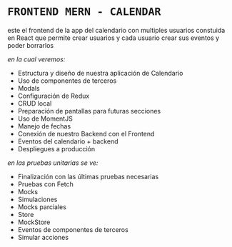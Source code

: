 # `FRONTEND MERN - CALENDAR`

este el frontend de la app del calendario con multiples usuarios constuida en React que permite crear usuarios y cada usuario crear sus eventos y poder borrarlos


*en la cual veremos:*

* Estructura y diseño de nuestra aplicación de Calendario
* Uso de componentes de terceros
* Modals
* Configuración de Redux
* CRUD local
* Preparación de pantallas para futuras secciones
* Uso de MomentJS
* Manejo de fechas
* Conexión de nuestro Backend con el Frontend
* Eventos del calendario + backend
* Despliegues a producción

*en las pruebas unitarias se ve:*

* Finalización con las últimas pruebas necesarias
* Pruebas con Fetch
* Mocks
* Simulaciones
* Mocks parciales
* Store
* MockStore
* Eventos de componentes de terceros
* Simular acciones



